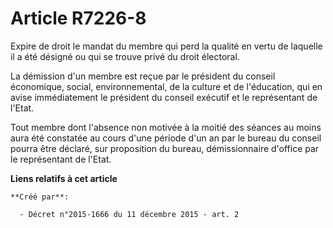 # Article R7226-8

Expire de droit le mandat du membre qui perd la qualité en vertu de laquelle il a été désigné ou qui se trouve privé du droit
électoral. 

La démission d'un membre est reçue par le président du conseil économique, social, environnemental, de la culture et de
l'éducation, qui en avise immédiatement le président du conseil exécutif et le représentant de l'Etat. 

Tout membre dont l'absence non motivée à la moitié des séances au moins aura été constatée au cours d'une période d'un an par
le bureau du conseil pourra être déclaré, sur proposition du bureau, démissionnaire d'office par le représentant de l'Etat.

**Liens relatifs à cet article**

	**Créé par**:

	  - Décret n°2015-1666 du 11 décembre 2015 - art. 2
